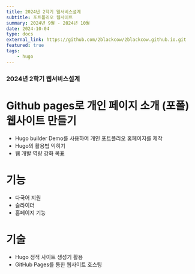 ```yaml
---
title: 2024년 2학기 웹서비스설계 
subtitle: 포트폴리오 웹사이트
summary: 2024년 9월 - 2024년 10월
date: 2024-10-04
type: docs
external_link: https://github.com/2blackcow/2blackcow.github.io.git
featured: true
tags:
    - hugo
---
```


### 2024년 2학기 웹서비스설계 
# Github pages로 개인 페이지 소개 (포폴) 웹사이트 만들기
-  Hugo builder Demo를 사용하여 개인 포트폴리오 홈페이지를 제작
-  Hugo의 활용법 익히기
-  웹 개발 역량 강화 목표

# 기능
- 다국어 지원
- 슬라이더
- 홈페이지 기능

# 기술
- Hugo 정적 사이트 생성기 활용
- GitHub Pages를 통한 웹사이트 호스팅


